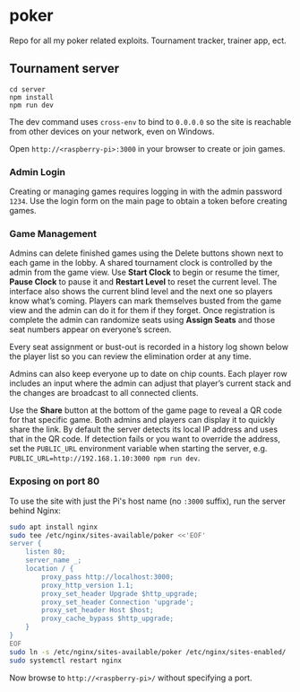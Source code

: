 # poker
Repo for all my poker related exploits. Tournament tracker, trainer app, ect.

## Tournament server

```
cd server
npm install
npm run dev
```

The dev command uses `cross-env` to bind to `0.0.0.0` so the site is reachable from other devices on your network, even on Windows.

Open `http://<raspberry-pi>:3000` in your browser to create or join games.

### Admin Login

Creating or managing games requires logging in with the admin password `1234`.
Use the login form on the main page to obtain a token before creating games.

### Game Management

Admins can delete finished games using the Delete buttons shown next to each game
in the lobby. A shared tournament clock is controlled by the admin from the game
view. Use **Start Clock** to begin or resume the timer, **Pause Clock** to pause
it and **Restart Level** to reset the current level. The interface also shows the
current blind level and the next one so players know what’s coming. Players can
mark themselves busted from the game view and the admin can do it for them if
they forget. Once registration is complete the admin can randomize seats using
**Assign Seats** and those seat numbers appear on everyone’s screen.

Every seat assignment or bust-out is recorded in a history log shown below the
player list so you can review the elimination order at any time.

Admins can also keep everyone up to date on chip counts. Each player row
includes an input where the admin can adjust that player’s current stack and the
changes are broadcast to all connected clients.

Use the **Share** button at the bottom of the game page to reveal a QR code for
that specific game. Both admins and players can display it to quickly share the
link. By default the server detects its local IP address and uses that in the
QR code. If detection fails or you
want to override the address, set the `PUBLIC_URL` environment variable when
starting the server, e.g. `PUBLIC_URL=http://192.168.1.10:3000 npm run dev`.

### Exposing on port 80

To use the site with just the Pi's host name (no `:3000` suffix), run the
server behind Nginx:

```bash
sudo apt install nginx
sudo tee /etc/nginx/sites-available/poker <<'EOF'
server {
    listen 80;
    server_name _;
    location / {
        proxy_pass http://localhost:3000;
        proxy_http_version 1.1;
        proxy_set_header Upgrade $http_upgrade;
        proxy_set_header Connection 'upgrade';
        proxy_set_header Host $host;
        proxy_cache_bypass $http_upgrade;
    }
}
EOF
sudo ln -s /etc/nginx/sites-available/poker /etc/nginx/sites-enabled/
sudo systemctl restart nginx
```

Now browse to `http://<raspberry-pi>/` without specifying a port.
